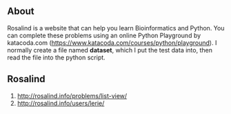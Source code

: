## About
Rosalind is a website that can help you learn Bioinformatics and Python. You can complete these problems using an online Python Playground by katacoda.com (https://www.katacoda.com/courses/python/playground). I normally create a file named **dataset**, which I put the test data into, then read the file into the python script.

## Rosalind
1. http://rosalind.info/problems/list-view/
2. http://rosalind.info/users/lerie/
